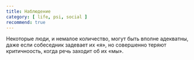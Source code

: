 ```yaml
---
title: Наблюдение
category: [ life, psi, social ]
recommend: true
---
```

Некоторые люди, и немалое количество, могут быть вполне адекватны, даже если собеседник задевает их «я»,
но совершенно теряют критичноость, когда речь заходит об их «мы».
